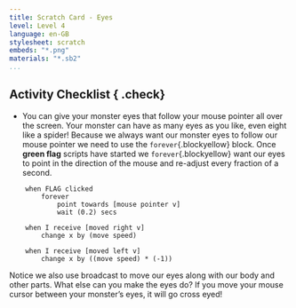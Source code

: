 ```yaml
---
title: Scratch Card - Eyes
level: Level 4
language: en-GB
stylesheet: scratch
embeds: "*.png"
materials: "*.sb2"
...
```


## Activity Checklist { .check}

+ You can give your monster eyes that follow your mouse pointer all over the screen. Your monster can have as many eyes as you like, even eight like a spider! Because we always want our monster eyes to follow our mouse pointer we need to use the `forever`{.blockyellow} block. Once **green flag** scripts have started we `forever`{.blockyellow} want our eyes to point in the direction of the mouse and re-adjust every fraction of a second.
```blocks
	when FLAG clicked
		forever
			point towards [mouse pointer v]
			wait (0.2) secs

	when I receive [moved right v]
		change x by (move speed)

	when I receive [moved left v]
		change x by ((move speed) * (-1))
```

Notice we also use broadcast to move our eyes along with our body and other parts. What else can you make the eyes do? If you move your mouse cursor between your monster’s eyes, it will go cross eyed!
